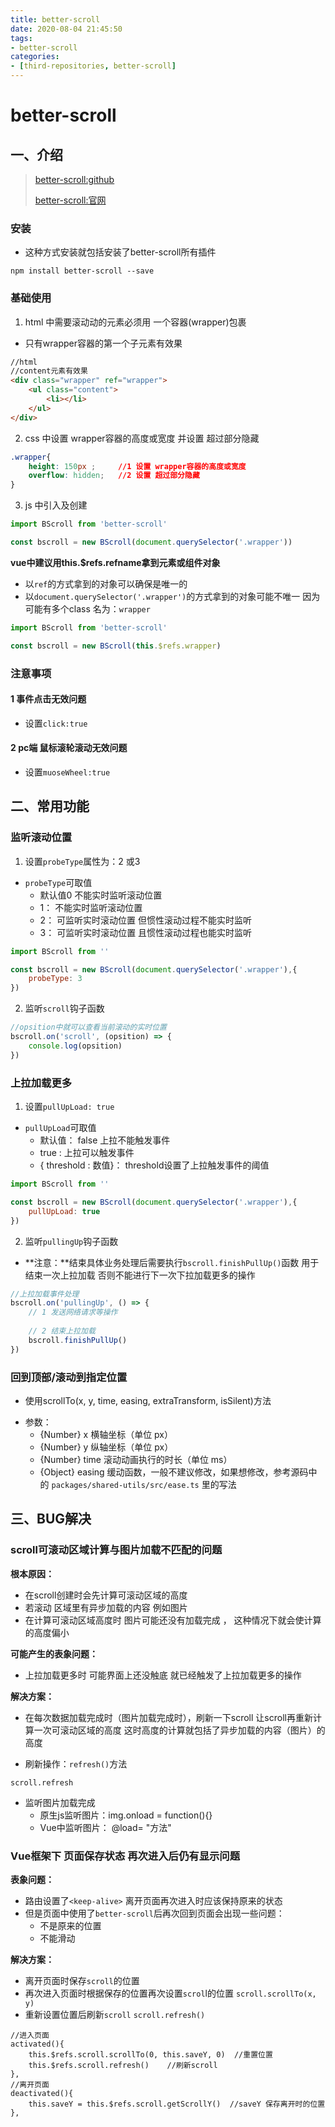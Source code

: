 ```yaml
---
title: better-scroll
date: 2020-08-04 21:45:50
tags:
- better-scroll
categories:
- [third-repositories, better-scroll]
---
```


#  better-scroll

##  一、介绍

> [better-scroll:github]( https://github.com/ustbhuangyi/better-scroll )
>
> [better-scroll:官网]( https://better-scroll.github.io/docs/zh-CN/ )



###  安装

* 这种方式安装就包括安装了better-scroll所有插件

```
npm install better-scroll --save
```

###   基础使用

1. html 中需要滚动动的元素必须用 一个容器(wrapper)包裹

* 只有wrapper容器的第一个子元素有效果

```html
//html
//content元素有效果
<div class="wrapper" ref="wrapper">
    <ul class="content">
        <li></li>
    </ul>
</div> 
```

2. css 中设置 wrapper容器的高度或宽度 并设置 超过部分隐藏

```css
.wrapper{
	height: 150px ;     //1 设置 wrapper容器的高度或宽度
    overflow: hidden;   //2 设置 超过部分隐藏
}
```

3. js 中引入及创建

```js
import BScroll from 'better-scroll'

const bscroll = new BScroll(document.querySelector('.wrapper'))
```

**vue中建议用this.$refs.refname拿到元素或组件对象**

* 以`ref`的方式拿到的对象可以确保是唯一的
* 以`document.querySelector('.wrapper')`的方式拿到的对象可能不唯一  因为可能有多个class 名为：`wrapper`

```js
import BScroll from 'better-scroll'

const bscroll = new BScroll(this.$refs.wrapper)
```

###  注意事项

####  1 事件点击无效问题

* 设置`click:true`

####  2 pc端 鼠标滚轮滚动无效问题

* 设置`muoseWheel:true`



##  二、常用功能

###  监听滚动位置

1. 设置`probeType`属性为：2 或3

* `probeType`可取值
  * 默认值0  不能实时监听滚动位置
  * 1： 不能实时监听滚动位置
  * 2： 可监听实时滚动位置  但惯性滚动过程不能实时监听
  * 3： 可监听实时滚动位置  且惯性滚动过程也能实时监听

```js
import BScroll from ''

const bscroll = new BScroll(document.querySelector('.wrapper'),{
    probeType: 3
})
```

2. 监听`scroll`钩子函数

```js
//opsition中就可以查看当前滚动的实时位置
bscroll.on('scroll', (opsition) => {
    console.log(opsition)
})
```

###  上拉加载更多

1. 设置`pullUpLoad: true`

* `pullUpLoad`可取值
  * 默认值： false     上拉不能触发事件
  * true  : 上拉可以触发事件
  * { threshold :  数值}： threshold设置了上拉触发事件的阈值

```js
import BScroll from ''

const bscroll = new BScroll(document.querySelector('.wrapper'),{
    pullUpLoad: true
})
```

2. 监听`pullingUp`钩子函数

* **注意：**结束具体业务处理后需要执行`bscroll.finishPullUp()`函数  用于结束一次上拉加载   否则不能进行下一次下拉加载更多的操作

```js
//上拉加载事件处理
bscroll.on('pullingUp', () => {
    // 1 发送网络请求等操作
    
    // 2 结束上拉加载
    bscroll.finishPullUp()
})
```

###   回到顶部/滚动到指定位置

* 使用scrollTo(x, y, time, easing, extraTransform, isSilent)方法

- 参数：
  - {Number} x 横轴坐标（单位 px）
  - {Number} y 纵轴坐标（单位 px）
  - {Number} time 滚动动画执行的时长（单位 ms）
  - {Object} easing 缓动函数，一般不建议修改，如果想修改，参考源码中的 `packages/shared-utils/src/ease.ts` 里的写法





##  三、BUG解决

###  scroll可滚动区域计算与图片加载不匹配的问题

**根本原因：**

* 在scroll创建时会先计算可滚动区域的高度 
* 若滚动 区域里有异步加载的内容  例如图片
* 在计算可滚动区域高度时 图片可能还没有加载完成 ， 这种情况下就会使计算的高度偏小

**可能产生的表象问题：**

* 上拉加载更多时  可能界面上还没触底  就已经触发了上拉加载更多的操作

**解决方案：**

* 在每次数据加载完成时（图片加载完成时），刷新一下scroll  让scroll再重新计算一次可滚动区域的高度  这时高度的计算就包括了异步加载的内容（图片）的高度

* 刷新操作：`refresh()`方法

```
scroll.refresh
```

* 监听图片加载完成
  * 原生js监听图片：img.onload = function(){}
  * Vue中监听图片： @load= "方法"   







###  Vue框架下  页面保存状态 再次进入后仍有显示问题

**表象问题：**

* 路由设置了`<keep-alive>`     离开页面再次进入时应该保持原来的状态
* 但是页面中使用了`better-scroll`后再次回到页面会出现一些问题：
  * 不是原来的位置
  * 不能滑动

**解决方案：**

* 离开页面时保存`scroll`的位置
* 再次进入页面时根据保存的位置再次设置`scrol`l的位置    `scroll.scrollTo(x, y)`
* 重新设置位置后刷新`scroll`    `scroll.refresh()`

```
//进入页面
activated(){
    this.$refs.scroll.scrollTo(0, this.saveY, 0)  //重置位置
    this.$refs.scroll.refresh()    //刷新scroll
},
//离开页面
deactivated(){
    this.saveY = this.$refs.scroll.getScrollY()  //saveY 保存离开时的位置
},
```


